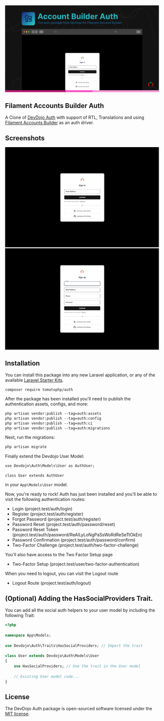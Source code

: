 ![Screenshot](https://raw.githubusercontent.com/tomatophp/filament-accounts-auth/master/arts/3x1io-tomato-accounts-auth.jpg)

## Filament Accounts Builder Auth

A Clone of [DevDojo Auth](https://github.com/devdojo/auth) with support of RTL, Translations and using [Filament Accounts Builder](https://github.com/tomatophp/filament-accounts) as an auth driver.

## Screenshots

![Login](https://raw.githubusercontent.com/tomatophp/filament-accounts-auth/master/arts/login.png)
![Register](https://raw.githubusercontent.com/tomatophp/filament-accounts-auth/master/arts/register.png)

## Installation

You can install this package into any new Laravel application, or any of the available <a href="https://devdojo.com/auth/docs/install" target="_blank">Laravel Starter Kits</a>.

```
composer require tomatophp/auth
```

After the package has been installed you'll need to publish the authentication assets, configs, and more:

```
php artisan vendor:publish --tag=auth:assets
php artisan vendor:publish --tag=auth:config
php artisan vendor:publish --tag=auth:ci
php artisan vendor:publish --tag=auth:migrations
```

Next, run the migrations:

```php
php artisan migrate
```

Finally extend the Devdojo User Model:

```
use Devdojo\Auth\Models\User as AuthUser;

class User extends AuthUser
```

in your `App\Models\User` model. 

Now, you're ready to rock! Auth has just been installed and you'll be able to visit the following authentication routes:

 - Login (project.test/auth/login)
 - Register (project.test/auth/register)
 - Forgot Password (project.test/auth/register)
 - Password Reset (project.test/auth/password/reset)
 - Password Reset Token (project.test/auth/password/ReAlLyLoNgPaSsWoRdReSeTtOkEn)
 - Password Confirmation (project.test/auth/password/confirm)
 - Two-Factor Challenge (project.test/auth/two-factor-challenge)
  
You'll also have access to the Two Factor Setup page

 - Two-Factor Setup (project.test/user/two-factor-authentication)

When you need to logout, you can visit the Logout route

- Logout Route (project.test/auth/logout)

## (Optional) Adding the HasSocialProviders Trait.

You can add all the social auth helpers to your user model by including the following Trait:

```php
<?php

namespace App\Models;

use Devdojo\Auth\Traits\HasSocialProviders; // Import the trait

class User extends Devdojo\Auth\Models\User
{
    use HasSocialProviders; // Use the trait in the User model

    // Existing User model code...
}
```

## License

The DevDojo Auth package is open-sourced software licensed under the [MIT license](https://opensource.org/licenses/MIT).
